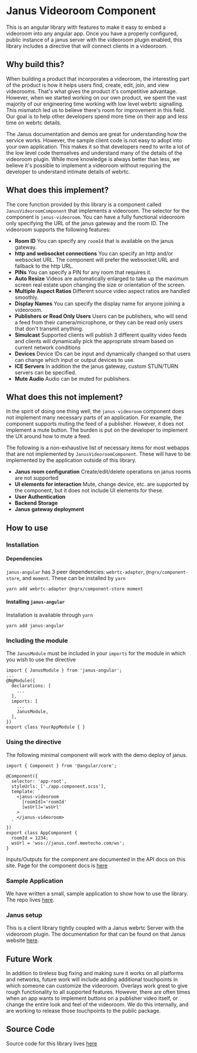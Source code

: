 # Janus Videoroom Component

This is an angular library with features to make it easy to embed a videoroom
into any angular app. Once you have a properly configured, public instance of a
janus server with the videoroom plugin enabled, this library includes a
directive that will connect clients in a videoroom.

## Why build this?

When building a product that incorporates a videoroom, the interesting part of
the product is how it helps users find, create, edit, join, and view
videorooms. That's what gives the product it's competitive advantage. However,
when we started working on our own product, we spent the vast majority of our
engineering time working with low level webrtc signalling. This mismatch led us
to believe there's room for improvement in this field. Our goal is to help
other developers spend more time on their app and less time on webrtc details.

The Janus documentation and demos are great for understanding how the service
works. However, the sample client code is not easy to adopt into your own
application. This makes it so that developers need to write a lot of the low
level code themselves and understand many of the details of the videoroom
plugin. While more knowledge is always better than less, we believe it's
possible to implement a videoroom without requiring the developer to understand
intimate details of webrtc.

## What does this implement?

The core function provided by this library is a component called `JanusVideoroomComponent` that implements a videoroom. The selector for the component is `janus-videoroom`. You can have a fully functional videoroom only specifying the URL of the janus gateway and the room ID. The videoroom supports the following features:

- **Room ID** You can specify any `roomId` that is available on the janus gateway.
- **http and websocket connections** You can specify an http and/or websocket URL. The component will prefer the websocket URL and fallback to the http URL.
- **PINs** You can specify a PIN for any room that requires it.
- **Auto Resize** Videos are automatically enlarged to take up the maximum screen real estate upon changing the size or orientation of the screen.
- **Multiple Aspect Ratios** Different source video aspect ratios are handled smoothly.
- **Display Names** You can specify the display name for anyone joining a videoroom.
- **Publishers or Read Only Users** Users can be publishers, who will send a feed from their camera/microphone, or they can be read only users that don't transmit anything.
- **Simulcast** Supported clients will publish 3 different quality video feeds and clients will dynamically pick the appropriate stream based on current network conditions
- **Devices** Device IDs can be input and dynamically changed so that users can change which input or output devices to use.
- **ICE Servers** In addition the the janus gateway, custom STUN/TURN servers can be specified.
- **Mute Audio** Audio can be muted for publishers.

## What does this **not** implement?

In the spirit of doing one thing well, the `janus-videoroom` component does not
implement many necessary parts of an application. For example, the component
supports muting the feed of a publisher. However, it does not implement a mute
button. The burden is put on the developer to implement the UX around how to
mute a feed.

The following is a non-exhaustive list of necessary items for most webapps that
are not implemented by `JanusVideoroomComponent`. These will have to be
implemented by the application outside of this library.

- **Janus room configuration** Create/edit/delete operations on janus rooms are not supported
- **UI elements for interaction** Mute, change device, etc. are supported by the component, but it does not include UI elements for these.
- **User Authentication**
- **Backend Storage**
- **Janus gateway deployment**


## How to use

### Installation

#### Dependencies

`janus-angular` has 3 peer dependencies: `webrtc-adapter`, `@ngrx/component-store`, and `moment`. These can be installed by `yarn`

```
yarn add webrtc-adapter @ngrx/component-store moment
```

#### Installing `janus-angular`

Installation is available through `yarn`

```
yarn add janus-angular
```

### Including the module

The `JanusModule` must be included in your `imports` for the module in which you wish to use the directive

```
import { JanusModule } from 'janus-angular';
...
@NgModule({
  declarations: [
    ...
  ],
  imports: [
    ...
    JanusModule,
  ],
})
export class YourAppModule { }
```

### Using the directive

The following minimal component will work with the demo deploy of janus.
```
import { Component } from '@angular/core';

@Component({
  selector: 'app-root',
  styleUrls: ['./app.component.scss'],
  template: `
    <janus-videoroom
      [roomId]='roomId'
      [wsUrl]='wsUrl'
    >
    </janus-videoroom>
  `
})
export class AppComponent {
  roomId = 1234;
  wsUrl = 'wss://janus.conf.meetecho.com/ws';
}
```

Inputs/Outputs for the component are documented in the API docs on this site. Page for the
component docs is [here](https://kevin29a.github.io/angular-janus/components/JanusVideoroomComponent.html)

### Sample Application

We have written a small, sample application to show how to use the library. The
repo lives [here](https://github.com/kevin29a/angular-janus-sample-app).

### Janus setup

This is a client library tightly coupled with a Janus webrtc Server with the
videoroom plugin.  The documentation for that can be found on that Janus
website [here](https://janus.conf.meetecho.com).

## Future Work

In addition to tireless bug fixing and making sure it works on all platforms
and networks, future work will include adding additional touchpoints in which
someone can customize the videoroom. Overlays work great to give rough
functionality to all supported features. However, there are often times when an
app wants to implement buttons on a publisher video itself, or change the
entire look and feel of the videoroom. We do this internally, and are working
to release those touchpoints to the public package.

## Source Code

Source code for this library lives [here](https://github.com/kevin29a/angular-janus)
